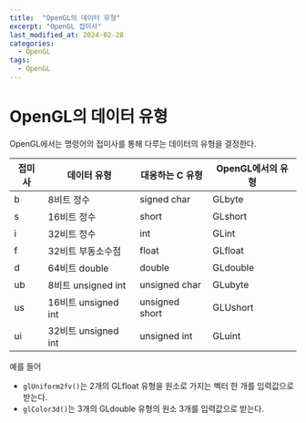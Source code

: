 ```yaml
---
title:  "OpenGL의 데이터 유형"
excerpt: "OpenGL 접미사"
last_modified_at: 2024-02-28
categories:
  - OpenGL
tags:
  - OpenGL
---
```

# OpenGL의 데이터 유형
OpenGL에서는 명령어의 접미사를 통해 다루는 데이터의 유형을 결정한다.

|접미사|데이터 유형|대응하는 C 유형|OpenGL에서의 유형|
|---|---|---|---|
|b|8비트 정수|signed char|GLbyte|
|s|16비트 정수|short|GLshort|
|i|32비트 정수|int|GLint|
|f|32비트 부동소수점|float|GLfloat|
|d|64비트 double|double|GLdouble|
|ub|8비트 unsigned int|unsigned char|GLubyte|
|us|16비트 unsigned int|unsigned short|GLUshort|
|ui|32비트 unsigned int|unsigned int|GLuint|

예를 들어
 
 * ``glUniform2fv()``는 2개의 GLfloat 유형을 원소로 가지는 벡터 한 개를 입력값으로 받는다.
 * ``glColor3d()``는 3개의 GLdouble 유형의 원소 3개를 입력값으로 받는다.